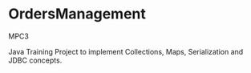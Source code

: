 # OrdersManagement
MPC3

Java Training Project to implement Collections, Maps, Serialization and JDBC concepts.

